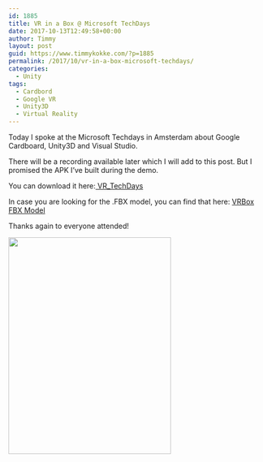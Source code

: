 ```yaml
---
id: 1885
title: VR in a Box @ Microsoft TechDays
date: 2017-10-13T12:49:58+00:00
author: Timmy
layout: post
guid: https://www.timmykokke.com/?p=1885
permalink: /2017/10/vr-in-a-box-microsoft-techdays/
categories:
  - Unity
tags:
  - Cardbord
  - Google VR
  - Unity3D
  - Virtual Reality
---
```

Today I spoke at the Microsoft Techdays in Amsterdam about Google Cardboard, Unity3D and Visual Studio.

There will be a recording available later which I will add to this post. But I promised the APK I&#8217;ve built during the demo.

You can download it here:[ VR_TechDays](https://www.timmykokke.com/wp-content/uploads/2017/10/VR_TechDays.zip)

In case you are looking for the .FBX model, you can find that here: <a href="https://www.timmykokke.com/wp-content/uploads/2017/10/VRBox_3.zip" target="_blank" rel="noopener">VRBox FBX Model</a>

Thanks again to everyone attended!

[<img class="alignnone size-large wp-image-1888" src="https://i2.wp.com/www.timmykokke.com/wp-content/uploads/2017/10/VRinaBoxLive.jpg?resize=320%2C427&#038;ssl=1" alt="" width="320" height="427" srcset="https://i2.wp.com/www.timmykokke.com/wp-content/uploads/2017/10/VRinaBoxLive.jpg?resize=768%2C1024&ssl=1 768w, https://i2.wp.com/www.timmykokke.com/wp-content/uploads/2017/10/VRinaBoxLive.jpg?resize=225%2C300&ssl=1 225w, https://i2.wp.com/www.timmykokke.com/wp-content/uploads/2017/10/VRinaBoxLive.jpg?w=1200&ssl=1 1200w, https://i2.wp.com/www.timmykokke.com/wp-content/uploads/2017/10/VRinaBoxLive.jpg?w=640&ssl=1 640w, https://i2.wp.com/www.timmykokke.com/wp-content/uploads/2017/10/VRinaBoxLive.jpg?w=960&ssl=1 960w" sizes="(min-width: 900px) 600px, 900px" data-recalc-dims="1" />](https://i2.wp.com/www.timmykokke.com/wp-content/uploads/2017/10/VRinaBoxLive.jpg?ssl=1)